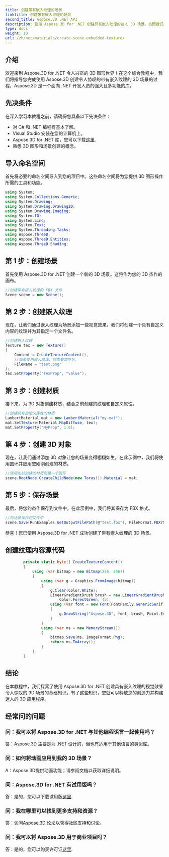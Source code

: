```yaml
---
title: 创建带有嵌入纹理的场景
linktitle: 创建带有嵌入纹理的场景
second_title: Aspose.3D .NET API
description: 使用 Aspose.3D for .NET 创建具有嵌入纹理的迷人 3D 场景。按照我们的分步指南获得令人惊叹的结果。
type: docs
weight: 10
url: /zh/net/materials/create-scene-embedded-texture/
---
```

## 介绍
欢迎来到 Aspose.3D for .NET 令人兴奋的 3D 图形世界！在这个综合教程中，我们将指导您完成使用 Aspose.3D 创建令人惊叹的带有嵌入纹理的 3D 场景的过程，Aspose.3D 是一个面向 .NET 开发人员的强大且多功能的库。
## 先决条件
在深入学习本教程之前，请确保您具备以下先决条件：
- 对 C# 和 .NET 编程有基本了解。
- Visual Studio 安装在您的计算机上。
- Aspose.3D for .NET 库，您可以下载[这里](https://releases.aspose.com/3d/net/).
- 熟悉 3D 图形和场景创建的概念。
## 导入命名空间
首先将必要的命名空间导入到您的项目中。这些命名空间将为您提供 3D 图形操作所需的工具和功能。
```csharp
using System;
using System.Collections.Generic;
using System.Drawing;
using System.Drawing.Drawing2D;
using System.Drawing.Imaging;
using System.IO;
using System.Linq;
using System.Text;
using System.Threading.Tasks;
using Aspose.ThreeD;
using Aspose.ThreeD.Entities;
using Aspose.ThreeD.Shading;
```
## 第 1 步：创建场景
首先使用 Aspose.3D for .NET 创建一个新的 3D 场景。这将作为您的 3D 杰作的画布。
```csharp
//创建带有嵌入纹理的 FBX 文件
Scene scene = new Scene();
```
## 第 2 步：创建嵌入纹理
现在，让我们通过嵌入纹理为场景添加一些视觉效果。我们将创建一个具有自定义内容的纹理并为其指定一个文件名。
```csharp
//创建嵌入纹理
Texture tex = new Texture()
{
    Content = CreateTextureContent(),
    //如果使用嵌入纹理，则需要文件名。
    FileName = "test.png"
};
tex.SetProperty("TexProp", "value");
```
## 第 3 步：创建材质
接下来，为 3D 对象创建材质，结合之前创建的纹理和自定义属性。
```csharp
//创建具有自定义属性的材质
LambertMaterial mat = new LambertMaterial("my-mat");
mat.SetTexture(Material.MapDiffuse, tex);
mat.SetProperty("MyProp", 1.0);
```
## 第 4 步：创建 3D 对象
现在，让我们通过添加 3D 对象让您的场景变得栩栩如生。在此示例中，我们将使用圆环并应用您刚刚创建的材质。
```csharp
//使用先前创建的材质创建一个圆环
scene.RootNode.CreateChildNode(new Torus()).Material = mat;
```
## 第 5 步：保存场景
最后，将您的杰作保存到文件中。在此示例中，我们将其保存为 FBX 格式。
```csharp
//将场景保存到文件中
scene.Save(RunExamples.GetOutputFilePath(@"test.fbx"), FileFormat.FBX7500ASCII);
```
恭喜！您已使用 Aspose.3D for .NET 成功创建了带有嵌入纹理的 3D 场景。
## 创建纹理内容源代码
```csharp
        private static byte[] CreateTextureContent()
        {
            using (var bitmap = new Bitmap(256, 256))
            {
                using (var g = Graphics.FromImage(bitmap))
                {
                    g.Clear(Color.White);
                    LinearGradientBrush brush = new LinearGradientBrush(new Rectangle(0, 0, 128, 128), Color.Moccasin,
                        Color.ForestGreen, 45);
                    using (var font = new Font(FontFamily.GenericSerif, 40))
                    {
                        g.DrawString("Aspose.3D", font, brush, Point.Empty);
                    }
                }
                using (var ms = new MemoryStream())
                {
                    bitmap.Save(ms, ImageFormat.Png);
                    return ms.ToArray();
                }
            }
        }
```
## 结论
在本教程中，我们探索了使用 Aspose.3D for .NET 创建具有嵌入纹理的视觉效果令人惊叹的 3D 场景的基础知识。有了这些知识，您就可以释放您的创造力并构建迷人的 3D 应用程序。

## 经常问的问题

### 问：我可以将 Aspose.3D for .NET 与其他编程语言一起使用吗？
答：Aspose.3D 主要是为 .NET 设计的，但也有适用于其他语言的类似库。
### 问：如何将动画应用到我的 3D 场景？
A：Aspose.3D提供动画功能；请参阅文档以获取详细说明。
### 问：Aspose.3D for .NET 有试用版吗？
答：是的，您可以下载试用版[这里](https://releases.aspose.com/).
### 问：我在哪里可以找到更多支持和资源？
答：访问[Aspose.3D 论坛](https://forum.aspose.com/c/3d/18)以获得社区支持和讨论。
### 问：我可以将 Aspose.3D 用于商业项目吗？
答：是的，您可以购买许可证[这里](https://purchase.aspose.com/buy).